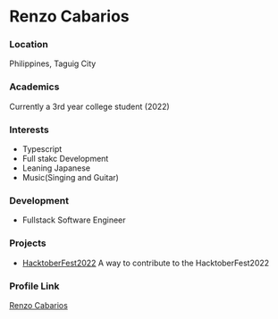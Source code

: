 # Renzo Cabarios

### Location

Philippines, Taguig City

### Academics

Currently a 3rd year college student (2022)

### Interests

- Typescript
- Full stakc Development
- Leaning Japanese
- Music(Singing and Guitar)

### Development

- Fullstack Software Engineer

### Projects

- [HacktoberFest2022](https://github.com/fineanmol/Hacktoberfest2022) A way to contribute to the HacktoberFest2022


### Profile Link

[Renzo Cabarios](https://github.com/renzocabarios)